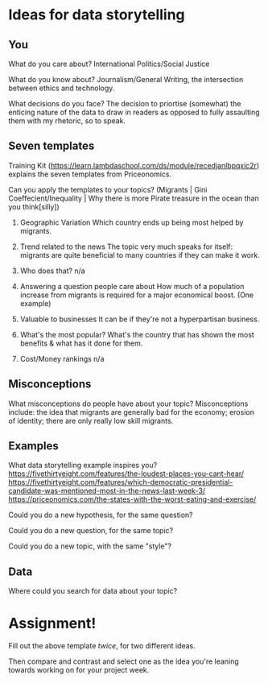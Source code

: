 # Ideas for data storytelling

## You

What do you care about?
International Politics/Social Justice

What do you know about?
Journalism/General Writing, the intersection between ethics and technology.

What decisions do you face?
The decision to priortise (somewhat) the enticing nature of the data to draw in readers as opposed to fully assaulting them with my rhetoric, so to speak.

## Seven templates

Training Kit (https://learn.lambdaschool.com/ds/module/recedjanlbpqxic2r) explains the seven templates from Priceonomics.

Can you apply the templates to your topics? 
(Migrants | Gini Coeffecient/Inequality | Why there is more Pirate treasure in the ocean than you think[silly])

1. Geographic Variation
Which country ends up being most helped by migrants.

2. Trend related to the news
The topic very much speaks for itself: migrants are quite beneficial to many countries if they can make it work.

3. Who does that?
n/a

4. Answering a question people care about
How much of a population increase from migrants is required for a major economical boost. (One example)

5. Valuable to businesses
It can be if they're not a hyperpartisan business.

6. What's the most popular?
What's the country that has shown the most benefits & what has it done for them.

7. Cost/Money rankings
n/a

## Misconceptions

What misconceptions do people have about your topic?
Misconceptions include: the idea that migrants are generally bad for the economy; erosion of identity; there are only really low skill migrants.

## Examples

What data storytelling example inspires you?
https://fivethirtyeight.com/features/the-loudest-places-you-cant-hear/
https://fivethirtyeight.com/features/which-democratic-presidential-candidate-was-mentioned-most-in-the-news-last-week-3/
https://priceonomics.com/the-states-with-the-worst-eating-and-exercise/

Could you do a new hypothesis, for the same question?


Could you do a new question, for the same topic?


Could you do a new topic, with the same "style"?


## Data

Where could you search for data about your topic?


# Assignment!

Fill out the above template *twice*, for two different ideas.

Then compare and contrast and select one as the idea you're leaning towards
working on for your project week.
